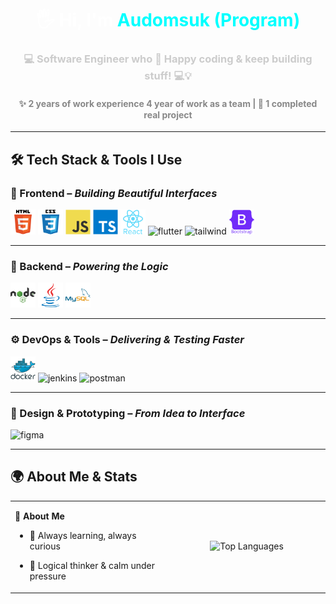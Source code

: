 <h1 align="center" style="color:#fff;">🖐️ Hi, I'm <span style="color:#00FFFF;">Audomsuk (Program)</span></h1>
<h3 align="center" style="color:#ccc;">💻 Software Engineer who 🚀 Happy coding & keep building stuff! 💻💡</h3>
<h4 align="center" style="color:#888;">✨ 2 years of work experience 4 year of work as a team | 🚀 1 completed real project</h4>

---

## 🛠️ Tech Stack & Tools I Use

### 🎨 Frontend – *Building Beautiful Interfaces*
<p align="left">
  <img src="https://raw.githubusercontent.com/devicons/devicon/master/icons/html5/html5-original-wordmark.svg" alt="html5" width="40" height="40" />
  <img src="https://raw.githubusercontent.com/devicons/devicon/master/icons/css3/css3-original-wordmark.svg" alt="css3" width="40" height="40"/>
  <img src="https://raw.githubusercontent.com/devicons/devicon/master/icons/javascript/javascript-original.svg" alt="javascript" width="40" height="40"/>
  <img src="https://raw.githubusercontent.com/devicons/devicon/master/icons/typescript/typescript-original.svg" alt="typescript" width="40" height="40"/>
  <img src="https://raw.githubusercontent.com/devicons/devicon/master/icons/react/react-original-wordmark.svg" alt="react" width="40" height="40"/>
  <img src="https://www.vectorlogo.zone/logos/flutterio/flutterio-icon.svg" alt="flutter" width="40" height="40"/>
  <img src="https://www.vectorlogo.zone/logos/tailwindcss/tailwindcss-icon.svg" alt="tailwind" width="40" height="40"/>
  <img src="https://raw.githubusercontent.com/devicons/devicon/master/icons/bootstrap/bootstrap-plain-wordmark.svg" alt="bootstrap" width="40" height="40"/>
</p>

---

### 🧠 Backend – *Powering the Logic*
<p align="left">
  <img src="https://raw.githubusercontent.com/devicons/devicon/master/icons/nodejs/nodejs-original-wordmark.svg" alt="nodejs" width="40" height="40"/>
  <img src="https://raw.githubusercontent.com/devicons/devicon/master/icons/java/java-original.svg" alt="java" width="40" height="40"/>
  <img src="https://raw.githubusercontent.com/devicons/devicon/master/icons/mysql/mysql-original-wordmark.svg" alt="mysql" width="40" height="40"/>
</p>

---

### ⚙️ DevOps & Tools – *Delivering & Testing Faster*
<p align="left">
  <img src="https://raw.githubusercontent.com/devicons/devicon/master/icons/docker/docker-original-wordmark.svg" alt="docker" width="40" height="40"/>
  <img src="https://www.vectorlogo.zone/logos/jenkins/jenkins-icon.svg" alt="jenkins" width="40" height="40"/>
  <img src="https://www.vectorlogo.zone/logos/getpostman/getpostman-icon.svg" alt="postman" width="40" height="40"/>
</p>

---

### 🎯 Design & Prototyping – *From Idea to Interface*
<p align="left">
  <img src="https://www.vectorlogo.zone/logos/figma/figma-icon.svg" alt="figma" width="40" height="40"/>
</p>

---

## 🌍 About Me & Stats

<table>
  <tr>
    <td width="50%">

💬 **About Me**  
- 🧠 Always learning, always curious  
- 🧩 Logical thinker & calm under pressure 

    </td>
    <td width="50%" align="center">

<img src="https://github-readme-stats.vercel.app/api/top-langs/?username=audomsuknttpk&layout=compact&theme=tokyonight&hide_border=true" alt="Top Languages" />

  </tr>
</table>
